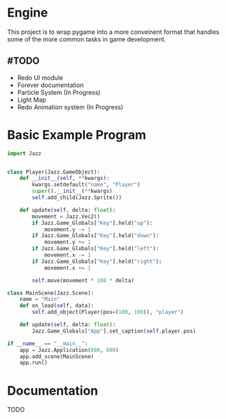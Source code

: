 # Engine
This project is to wrap pygame into a more conveinent format that handles some of the more common tasks in game development.

## #TODO
- Redo UI module
- Forever documentation
- Particle System (In Progress)
- Light Map
- Redo Animation system (In Progress)

# Basic Example Program
```py
import Jazz


class Player(Jazz.GameObject):
    def __init__(self, **kwargs):
        kwargs.setdefault("name", "Player")
        super().__init__(**kwargs)
        self.add_child(Jazz.Sprite())

    def update(self, delta: float):
        movement = Jazz.Vec2()
        if Jazz.Game_Globals["Key"].held("up"):
            movement.y -= 1
        if Jazz.Game_Globals["Key"].held("down"):
            movement.y += 1
        if Jazz.Game_Globals["Key"].held("left"):
            movement.x -= 1
        if Jazz.Game_Globals["Key"].held("right"):
            movement.x += 1

        self.move(movement * 100 * delta)

class MainScene(Jazz.Scene):
    name = "Main"
    def on_load(self, data):
        self.add_object(Player(pos=(100, 100)), "player")

    def update(self, delta: float):
        Jazz.Game_Globals["App"].set_caption(self.player.pos)

if __name__ == "__main__":
    app = Jazz.Application(800, 600)
    app.add_scene(MainScene)
    app.run()

```

# Documentation
TODO